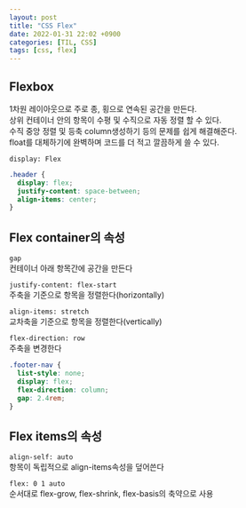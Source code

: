 ```yaml
---
layout: post
title: "CSS Flex"
date: 2022-01-31 22:02 +0900
categories: [TIL, CSS]
tags: [css, flex]
---
```


## Flexbox

1차원 레이아웃으로 주로 종, 횡으로 연속된 공간을 만든다.  
상위 컨테이너 안의 항목이 수평 및 수직으로 자동 정렬 할 수 있다.  
수직 중앙 정렬 및 등축 column생성하기 등의 문제를 쉽게 해결해준다.  
float를 대체하기에 완벽하며 코드를 더 적고 깔끔하게 쓸 수 있다.

`display: Flex`

```css
.header {
  display: flex;
  justify-content: space-between;
  align-items: center;
}
```

## Flex container의 속성

`gap`  
컨테이너 아래 항목간에 공간을 만든다

`justify-content: flex-start`  
주축을 기준으로 항목을 정렬한다(horizontally)

`align-items: stretch`  
교차축을 기준으로 항목을 정렬한다(vertically)

`flex-direction: row`  
주축을 변경한다

```css
.footer-nav {
  list-style: none;
  display: flex;
  flex-direction: column;
  gap: 2.4rem;
}
```

## Flex items의 속성

`align-self: auto`  
항목이 독립적으로 align-items속성을 덮어쓴다

`flex: 0 1 auto`  
순서대로 flex-grow, flex-shrink, flex-basis의 축약으로 사용
